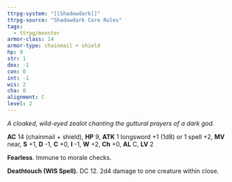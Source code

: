 ```yaml
---
ttrpg-system: "[[Shadowdark]]"
ttrpg-source: "Shadowdark Core Rules"
tags:
  - ttrpg/monster
armor-class: 14
armor-type: chainmail + shield
hp: 9
str: 1
dex: -1
con: 0
int: -1
wis: 2
cha: 0
alignment: C
level: 2
---
```


_A cloaked, wild-eyed zealot chanting the guttural prayers of a dark god._

**AC** 14 (chainmail + shield), **HP** 9, **ATK** 1 longsword +1 (1d8) or 1 spell +2, **MV** near, **S** +1, **D** -1, **C** +0, **I** -1, **W** +2, **Ch** +0, **AL** C, **LV** 2

**Fearless**. Immune to morale checks. 

**Deathtouch (WIS Spell).** DC 12. 2d4 damage to one creature within close.

